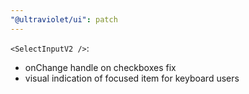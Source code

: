 ```yaml
---
"@ultraviolet/ui": patch
---
```


`<SelectInputV2 />`: 
- onChange handle on checkboxes fix
- visual indication of focused item for keyboard users
